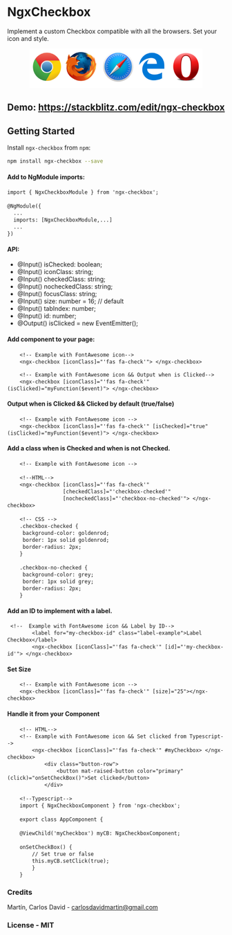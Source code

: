 # NgxCheckbox

Implement a custom Checkbox compatible with all the browsers.
Set your icon and style.

<p align="center">
  <img src="https://github.com/DavidRnR/ngx-checkbox/raw/master/src/assets/browsers.png">
</p>

## Demo: https://stackblitz.com/edit/ngx-checkbox

## Getting Started

Install `ngx-checkbox` from `npm`:
```bash
npm install ngx-checkbox --save
```

#### Add to NgModule imports:
```
import { NgxCheckboxModule } from 'ngx-checkbox';

@NgModule({
  ...
  imports: [NgxCheckboxModule,...]
  ...
})
```

#### API:
<ul>
  <li>@Input() isChecked: boolean;</li>
  <li>@Input() iconClass: string;</li>
  <li>@Input() checkedClass: string;</li>
  <li>@Input() nocheckedClass: string;</li>
  <li>@Input() focusClass: string;</li>
  <li>@Input() size: number = 16; // default </li>
  <li>@Input() tabIndex: number;</li>
  <li>@Input() id: number;</li>
  <li> @Output() isClicked = new EventEmitter();</li> 
</ul>

#### Add component to your page:
```
    <!-- Example with FontAwesome icon-->
    <ngx-checkbox [iconClass]="'fas fa-check'"> </ngx-checkbox>

```

```
    <!-- Example with FontAwesome icon && Output when is Clicked-->
    <ngx-checkbox [iconClass]="'fas fa-check'" (isClicked)="myFunction($event)"> </ngx-checkbox>

```
#### Output when is Clicked && Clicked by default (true/false)
```
    <!-- Example with FontAwesome icon --> 
    <ngx-checkbox [iconClass]="'fas fa-check'" [isChecked]="true" (isClicked)="myFunction($event)"> </ngx-checkbox>

```
#### Add a class when is Checked and when is not Checked.
``` 
    <!-- Example with FontAwesome icon -->

    <!--HTML-->
    <ngx-checkbox [iconClass]="'fas fa-check'"    
                  [checkedClass]="'checkbox-checked'"
                  [nocheckedClass]="'checkbox-no-checked'"> </ngx-checkbox>
    
    <!-- CSS -->
    .checkbox-checked {
     background-color: goldenrod;
     border: 1px solid goldenrod;
     border-radius: 2px;
    }

    .checkbox-no-checked {
     background-color: grey;
     border: 1px solid grey;
     border-radius: 2px;
    }
```

#### Add an ID to implement with a label.
```
 <!--  Example with FontAwesome icon && Label by ID-->
        <label for="my-checkbox-id" class="label-example">Label Checkbox</label>
        <ngx-checkbox [iconClass]="'fas fa-check'" [id]="'my-checkbox-id'"> </ngx-checkbox>
```

#### Set Size
```
    <!-- Example with FontAwesome icon -->
    <ngx-checkbox [iconClass]="'fas fa-check'" [size]="25"></ngx-checkbox>

```
#### Handle it from your Component

```
    <!-- HTML-->
    <!-- Example with FontAwesome icon && Set clicked from Typescript-->
        <ngx-checkbox [iconClass]="'fas fa-check'" #myCheckbox> </ngx-checkbox>   
            <div class="button-row">
                <button mat-raised-button color="primary" (click)="onSetCheckBox()">Set clicked</button>
            </div>

    <!--Typescript-->
    import { NgxCheckboxComponent } from 'ngx-checkbox';

    export class AppComponent {

    @ViewChild('myCheckbox') myCB: NgxCheckboxComponent;

    onSetCheckBox() {
        // Set true or false
        this.myCB.setClick(true);
        }
    }
```

### Credits
Martín, Carlos David - carlosdavidmartin@gmail.com

### License - MIT